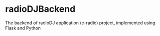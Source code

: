 # radioDJBackend
The backend of radioDJ application (e-radio) project, implemented using Flask and Python
